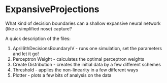 # ExpansiveProjections
What kind of decision boundaries can a shallow expansive neural network (like a simplified nose) capture?

A quick description of the files:
1) April6thDecisionsBoundaryIV - runs one simulation, set the parameters and let it go!
2) Perceptron Weight - calculates the optimal perceptron weights
3) Create Distribution - creates the initial data by a few different schemes
4) Threshold - applies the non-linearity in a few different ways
5) Plotter - plots a few bits of analysis on the data
